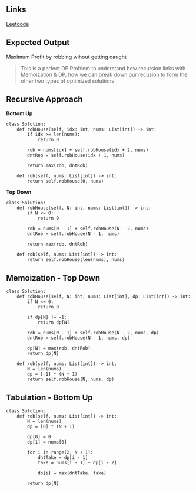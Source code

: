 ## Links
[Leetcode](https://leetcode.com/problems/house-robber/)

## Expected Output
Maximum Profit by robbing wihout getting caught

> This is a perfect DP Problem to understand how recursion links with Memoization & DP, how we can break down our recusion to form the other two types of optimized solutions

## Recursive Approach
**Bottom Up**
```
class Solution:
    def robHouse(self, idx: int, nums: List[int]) -> int:
        if idx >= len(nums):
            return 0
        
        rob = nums[idx] + self.robHouse(idx + 2, nums)
        dntRob = self.robHouse(idx + 1, nums)

        return max(rob, dntRob)

    def rob(self, nums: List[int]) -> int:
        return self.robHouse(0, nums)
```

**Top Down**
```
class Solution:
    def robHouse(self, N: int, nums: List[int]) -> int:
        if N <= 0:
            return 0
        
        rob = nums[N - 1] + self.robHouse(N - 2, nums)
        dntRob = self.robHouse(N - 1, nums)

        return max(rob, dntRob)

    def rob(self, nums: List[int]) -> int:
        return self.robHouse(len(nums), nums)
```


## Memoization - Top Down
```
class Solution:
    def robHouse(self, N: int, nums: List[int], dp: List[int]) -> int:
        if N <= 0:
            return 0

        if dp[N] != -1:
            return dp[N]

        rob = nums[N - 1] + self.robHouse(N - 2, nums, dp)
        dntRob = self.robHouse(N - 1, nums, dp)

        dp[N] = max(rob, dntRob)
        return dp[N]

    def rob(self, nums: List[int]) -> int:
        N = len(nums)
        dp = [-1] * (N + 1)
        return self.robHouse(N, nums, dp)
```

## Tabulation - Bottom Up

```
class Solution:
    def rob(self, nums: List[int]) -> int:
        N = len(nums)
        dp = [0] * (N + 1)

        dp[0] = 0
        dp[1] = nums[0]

        for i in range(2, N + 1):
            dntTake = dp[i - 1]
            take = nums[i - 1] + dp[i - 2]

            dp[i] = max(dntTake, take)
        
        return dp[N]
```